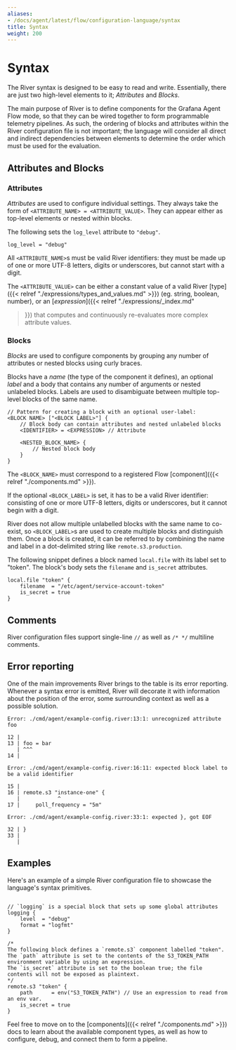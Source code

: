 ```yaml
---
aliases:
- /docs/agent/latest/flow/configuration-language/syntax
title: Syntax
weight: 200
---
```


# Syntax
The River syntax is designed to be easy to read and write. Essentially, there
are just two high-level elements to it; _Attributes_ and  _Blocks_. 

The main purpose of River is to define components for the Grafana Agent Flow
mode, so that they can be wired together to form programmable telemetry
pipelines.
As such, the ordering of blocks and attributes within the River configuration
file is not important; the language will consider all direct and indirect
dependencies between elements to determine the order which must be used for the
evaluation.

## Attributes and Blocks

### Attributes
_Attributes_ are used to configure individual settings. They always take the
form of `<ATTRIBUTE_NAME> = <ATTRIBUTE_VALUE>`. They can appear either as
top-level elements or nested within blocks.

The following sets the `log_level` attribute to `"debug"`.

```river
log_level = "debug"
```

All `<ATTRIBUTE_NAME>`s must be valid River identifiers: they must be made up
of one or more UTF-8 letters, digits or underscores, but cannot start with a
digit.

The `<ATTRIBUTE_VALUE>` can be either a constant value of a valid River
[type]({{< relref "./expressions/types_and_values.md" >}}) (eg. string,
boolean, number), or an [_expression_]({{< relref "./expressions/_index.md"
>}}) that computes and continuously re-evaluates more complex attribute
values.

### Blocks
_Blocks_ are used to configure components by grouping any number of attributes
or nested blocks using curly braces.

Blocks have a _name_ (the type of the component it defines), an
optional _label_ and a body that contains any number of arguments or nested
unlabeled blocks. Labels are used to disambiguate between multiple top-level
blocks of the same name.

```
// Pattern for creating a block with an optional user-label:
<BLOCK NAME> ["<BLOCK LABEL>"] {
	// Block body can contain attributes and nested unlabeled blocks
	<IDENTIFIER> = <EXPRESSION> // Attribute

	<NESTED_BLOCK_NAME> {
		// Nested block body
	}
}
```

The `<BLOCK_NAME>` must correspond to a registered Flow [component]({{< relref "./components.md" >}}).

If the optional `<BLOCK_LABEL>` is set, it has to be a valid River identifier:
consisting of one or more UTF-8 letters, digits or underscores, but it cannot
begin with a digit.

River does not allow multiple unlabelled blocks with the same name to co-exist,
so `<BLOCK_LABEL>`s are used to create multiple blocks and distinguish them.
Once a block is created, it can be referred to by combining the name and label
in a dot-delimited string like `remote.s3.production`.

The following snippet defines a block named `local.file` with its label set to
"token". The block's body sets the `filename` and `is_secret` attributes.

```river
local.file "token" {
	filename  = "/etc/agent/service-account-token"
	is_secret = true
}
```

## Comments
River configuration files support single-line `//` as well as `/* */` multiline
comments.

## Error reporting
One of the main improvements River brings to the table is its error reporting.
Whenever a syntax error is emitted, River will decorate it with information
about the position of the error, some surrounding context as well as a possible
solution.

```
Error: ./cmd/agent/example-config.river:13:1: unrecognized attribute foo

12 |
13 | foo = bar
   | ^^^
14 |

Error: ./cmd/agent/example-config.river:16:11: expected block label to be a valid identifier

15 |
16 | remote.s3 "instance-one" {
   |            ^
17 |     poll_frequency = "5m"

Error: ./cmd/agent/example-config.river:33:1: expected }, got EOF

32 | }
33 |
   |
```

## Examples
Here's an example of a simple River configuration file to showcase the
language's syntax primitives.

```river

// `logging` is a special block that sets up some global attributes
logging {
	level  = "debug"
	format = "logfmt"
}

/*
The following block defines a `remote.s3` component labelled "token".
The `path` attribute is set to the contents of the S3_TOKEN_PATH environment variable by using an expression.
The `is_secret` attribute is set to the boolean true; the file contents will not be exposed as plaintext.
*/
remote.s3 "token" {
	path      = env("S3_TOKEN_PATH") // Use an expression to read from an env var.
	is_secret = true
}
```

Feel free to move on to the [components]({{< relref "./components.md" >}}) docs
to learn about the available component types, as well as how to configure,
debug, and connect them to form a pipeline.

